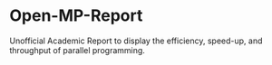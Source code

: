 # Open-MP-Report
Unofficial Academic Report to display the efficiency, speed-up, and throughput of parallel programming.

